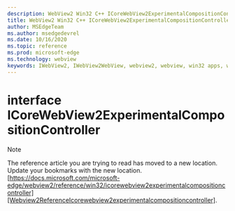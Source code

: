 ```yaml
---
description: WebView2 Win32 C++ ICoreWebView2ExperimentalCompositionController
title: WebView2 Win32 C++ ICoreWebView2ExperimentalCompositionController
author: MSEdgeTeam
ms.author: msedgedevrel
ms.date: 10/16/2020
ms.topic: reference
ms.prod: microsoft-edge
ms.technology: webview
keywords: IWebView2, IWebView2WebView, webview2, webview, win32 apps, win32, edge, ICoreWebView2, ICoreWebView2Controller, browser control, edge html, ICoreWebView2ExperimentalCompositionController
---
```


# interface ICoreWebView2ExperimentalCompositionController 

> [!NOTE]
> The reference article you are trying to read has moved to a new location.  
> Update your bookmarks with the new location.  
> [https://docs.microsoft.com/microsoft-edge/webview2/reference/win32/icorewebview2experimentalcompositioncontroller][Webview2ReferenceIcorewebview2experimentalcompositioncontroller].  

[Webview2ReferenceIcorewebview2experimentalcompositioncontroller]: /microsoft-edge/webview2/reference/win32/icorewebview2experimentalcompositioncontroller "interface ICoreWebView2ExperimentalCompositionController | Microsoft Docs"
